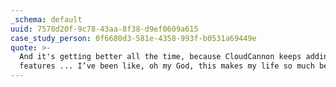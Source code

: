 ```yaml
---
_schema: default
uuid: 7578d20f-9c78-43aa-8f38-d9ef0609a615
case_study_person: 0f6680d3-581e-4358-993f-b0531a69449e
quote: >-
  And it's getting better all the time, because CloudCannon keeps adding new
  features ... I’ve been like, oh my God, this makes my life so much better.”
---
```


